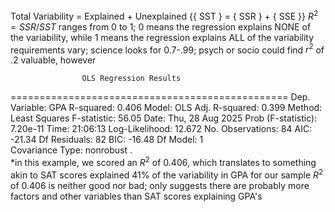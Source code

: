 Total Variability = Explained + Unexplained {{ SST } = { SSR } + { SSE }}
$R^2 = SSR / SST$
	ranges from 0 to 1; 0 means the regression explains NONE of the variability, while 1 means the regression explains ALL of the variability
		requirements vary; science looks for 0.7-.99; psych or socio could find $r^2$ of .2 valuable, however

                    OLS Regression Results
================================================
Dep. Variable:                    GPA   R-squared:                       0.406
Model:                              OLS   Adj. R-squared:                 0.399
Method:                 Least Squares   F-statistic:                     56.05
Date:                Thu, 28 Aug 2025   Prob (F-statistic):           7.20e-11
Time:                              21:06:13   Log-Likelihood:                 12.672
No. Observations:                    84   AIC:                            -21.34
Df Residuals:                           82   BIC:                            -16.48
Df Model:                                 1                                         
Covariance Type:         nonrobust
.		
					*in this example, we scored an $R^2$ of 0.406, which translates to something akin to SAT scores explained 41% of the variability in GPA for our sample
						 $R^2$ of 0.406 is neither good nor bad; only suggests there are probably more factors and other variables than SAT scores explaining GPA's